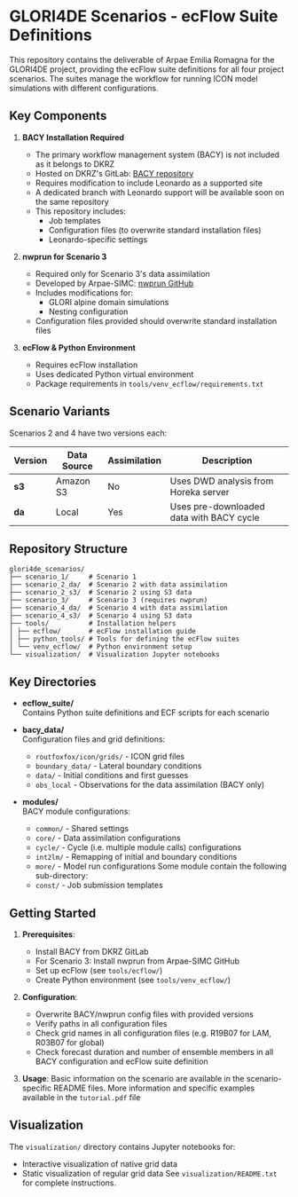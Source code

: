 # GLORI4DE Scenarios - ecFlow Suite Definitions

This repository contains the deliverable of Arpae Emilia Romagna for the GLORI4DE project, providing the ecFlow suite definitions for all four project scenarios. The suites manage the workflow for running ICON model simulations with different configurations.

## Key Components

1. **BACY Installation Required**  
   - The primary workflow management system (BACY) is not included as it belongs to DKRZ
   - Hosted on DKRZ's GitLab: [BACY repository](https://gitlab.dkrz.de/)
   - Requires modification to include Leonardo as a supported site
   - A dedicated branch with Leonardo support will be available soon on the same repository
   - This repository includes:
     - Job templates
     - Configuration files (to overwrite standard installation files)
     - Leonardo-specific settings

2. **nwprun for Scenario 3**  
   - Required only for Scenario 3's data assimilation
   - Developed by Arpae-SIMC: [nwprun GitHub](https://github.com/ARPA-SIMC/nwprun.git)
   - Includes modifications for:
     - GLORI alpine domain simulations
     - Nesting configuration
   - Configuration files provided should overwrite standard installation files

3. **ecFlow & Python Environment**  
   - Requires ecFlow installation
   - Uses dedicated Python virtual environment
   - Package requirements in `tools/venv_ecflow/requirements.txt`

## Scenario Variants

Scenarios 2 and 4 have two versions each:

| Version | Data Source | Assimilation | Description                              |
|---------|-------------|--------------|------------------------------------------|
| **s3**  | Amazon S3   | No           | Uses DWD analysis from Horeka server     |
| **da**  | Local       | Yes          | Uses pre-downloaded data with BACY cycle |

## Repository Structure

```
glori4de_scenarios/
├── scenario_1/     # Scenario 1
├── scenario_2_da/  # Scenario 2 with data assimilation
├── scenario_2_s3/  # Scenario 2 using S3 data
├── scenario_3/     # Scenario 3 (requires nwprun)
├── scenario_4_da/  # Scenario 4 with data assimilation
├── scenario_4_s3/  # Scenario 4 using S3 data
├── tools/          # Installation helpers
│ ├── ecflow/       # ecFlow installation guide
│ ├── python_tools/ # Tools for defining the ecFlow suites
│ └── venv_ecflow/  # Python environment setup
└── visualization/  # Visualization Jupyter notebooks
```

## Key Directories

- **ecflow_suite/**  
  Contains Python suite definitions and ECF scripts for each scenario

- **bacy_data/**  
  Configuration files and grid definitions:
  - `routfoxfox/icon/grids/` - ICON grid files
  - `boundary_data/` - Lateral boundary conditions
  - `data/` - Initial conditions and first guesses
  - `obs_local` - Observations for the data assimilation (BACY only)

- **modules/**  
  BACY module configurations:
  - `common/` - Shared settings
  - `core/` - Data assimilation configurations  
  - `cycle/` - Cycle (i.e. multiple module calls) configurations
  - `int2lm/` - Remapping of initial and boundary conditions
  - `more/` - Model run configurations
  Some module contain the following sub-directory:
  - `const/` - Job submission templates

## Getting Started

1. **Prerequisites**:
   - Install BACY from DKRZ GitLab
   - For Scenario 3: Install nwprun from Arpae-SIMC GitHub
   - Set up ecFlow (see `tools/ecflow/`)
   - Create Python environment (see `tools/venv_ecflow/`)

2. **Configuration**:
   - Overwrite BACY/nwprun config files with provided versions
   - Verify paths in all configuration files
   - Check grid names in all configuration files (e.g. R19B07 for LAM, R03B07 for global)
   - Check forecast duration and number of ensemble members in all BACY configuration and ecFlow suite definition

3. **Usage**:
   Basic information on the scenario are available in the scenario-specific README files.
   More information and specific examples available in the `tutorial.pdf` file

## Visualization

The `visualization/` directory contains Jupyter notebooks for:
- Interactive visualization of native grid data
- Static visualization of regular grid data
See `visualization/README.txt` for complete instructions.
